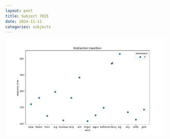 ```yaml
---
layout: post
title: Subject 7025
date: 2024-11-11
categories: subjects
---
```


![](data/7025/run-5/7025_rt_acc_fuzzy_delay.png)

